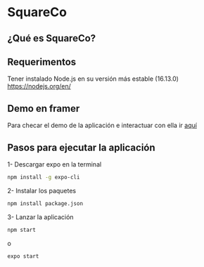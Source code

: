 # SquareCo
## ¿Qué es SquareCo?

## Requerimentos
Tener instalado Node.js en su versión más estable (16.13.0) https://nodejs.org/en/

## Demo en framer
Para checar el demo de la aplicación e interactuar con ella ir [aquí](https://framer.com/embed/Paging--u1rf0ItABzJLqRADlATg/C3lJkZTAk?highlights=0)

## Pasos para ejecutar la aplicación
1- Descargar expo en la terminal
```bash
npm install -g expo-cli
```
2- Instalar los paquetes
```bash
npm install package.json
```
3- Lanzar la aplicación
```bash
npm start
```
o
```bash
expo start
```
